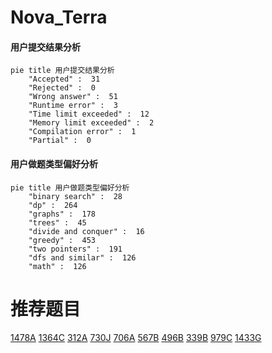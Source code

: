 # Nova_Terra

<!-- tabs:start -->



#### **用户提交结果分析**

```mermaid
pie title 用户提交结果分析
    "Accepted" :  31
    "Rejected" :  0
    "Wrong answer" :  51
    "Runtime error" :  3
    "Time limit exceeded" :  12
    "Memory limit exceeded" :  2
    "Compilation error" :  1
    "Partial" :  0
```

#### **用户做题类型偏好分析**

```mermaid
pie title 用户做题类型偏好分析
    "binary search" :  28
    "dp" :  264
    "graphs" :  178
    "trees" :  45
    "divide and conquer" :  16
    "greedy" :  453
    "two pointers" :  191
    "dfs and similar" :  126
    "math" :  126
```



<!-- tabs:end -->
# 推荐题目
[1478A](https://codeforces.com/contest/1478/problem/A)
[1364C](https://codeforces.com/contest/1364/problem/C)
[312A](https://codeforces.com/contest/312/problem/A)
[730J](https://codeforces.com/contest/730/problem/J)
[706A](https://codeforces.com/contest/706/problem/A)
[567B](https://codeforces.com/contest/567/problem/B)
[496B](https://codeforces.com/contest/496/problem/B)
[339B](https://codeforces.com/contest/339/problem/B)
[979C](https://codeforces.com/contest/979/problem/C)
[1433G](https://codeforces.com/contest/1433/problem/G)
